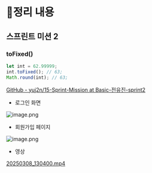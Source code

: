 # 📝정리 내용

## 스프린트 미션 2

### toFixed()

```jsx
let int = 62.99999;
int.toFixed(); // 63;
Math.round(int); // 63;
```

[GitHub - yuj2n/15-Sprint-Mission at Basic-전유진-sprint2](https://github.com/yuj2n/15-Sprint-Mission/tree/Basic-%EC%A0%84%EC%9C%A0%EC%A7%84-sprint2)

- 로그인 화면

![image.png](attachment:cd6a06a7-b151-43c9-8837-2d69c752df9f:image.png)

- 회원가입 페이지

![image.png](attachment:b331f1d6-c554-478e-836a-d60a12df8ee7:image.png)

- 영상

[20250308_130400.mp4](attachment:92d58092-9e93-4525-9ce3-2d128845a32d:20250308_130400.mp4)